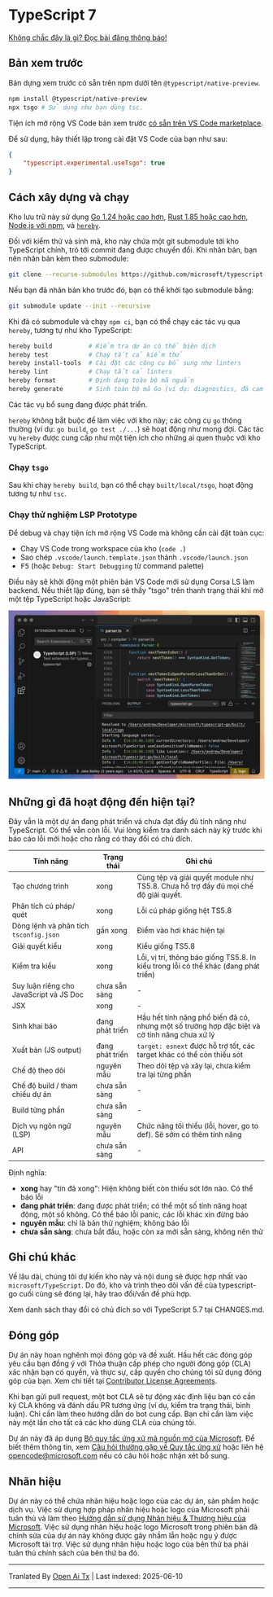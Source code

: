 # TypeScript 7

[Không chắc đây là gì? Đọc bài đăng thông báo!](https://devblogs.microsoft.com/typescript/typescript-native-port/)

## Bản xem trước

Bản dựng xem trước có sẵn trên npm dưới tên `@typescript/native-preview`.

```sh
npm install @typescript/native-preview
npx tsgo # Sử dụng như bạn dùng tsc.
```

Tiện ích mở rộng VS Code bản xem trước [có sẵn trên VS Code marketplace](https://marketplace.visualstudio.com/items?itemName=TypeScriptTeam.native-preview).

Để sử dụng, hãy thiết lập trong cài đặt VS Code của bạn như sau:

```json
{
    "typescript.experimental.useTsgo": true
}
```

## Cách xây dựng và chạy

Kho lưu trữ này sử dụng [Go 1.24 hoặc cao hơn](https://go.dev/dl/), [Rust 1.85 hoặc cao hơn](https://www.rust-lang.org/tools/install), [Node.js với npm](https://nodejs.org/), và [`hereby`](https://www.npmjs.com/package/hereby).

Đối với kiểm thử và sinh mã, kho này chứa một git submodule tới kho TypeScript chính, trỏ tới commit đang được chuyển đổi.
Khi nhân bản, bạn nên nhân bản kèm theo submodule:

```sh
git clone --recurse-submodules https://github.com/microsoft/typescript-go.git
```

Nếu bạn đã nhân bản kho trước đó, bạn có thể khởi tạo submodule bằng:

```sh
git submodule update --init --recursive
```

Khi đã có submodule và chạy `npm ci`, bạn có thể chạy các tác vụ qua `hereby`, tương tự như kho TypeScript:

```sh
hereby build          # Kiểm tra dự án có thể biên dịch
hereby test           # Chạy tất cả kiểm thử
hereby install-tools  # Cài đặt các công cụ bổ sung như linters
hereby lint           # Chạy tất cả linters
hereby format         # Định dạng toàn bộ mã nguồn
hereby generate       # Sinh toàn bộ mã Go (ví dụ: diagnostics, đã cam kết vào repo)
```

Các tác vụ bổ sung đang được phát triển.

`hereby` không bắt buộc để làm việc với kho này; các công cụ `go` thông thường (ví dụ: `go build`, `go test ./...`) sẽ hoạt động như mong đợi.
Các tác vụ `hereby` được cung cấp như một tiện ích cho những ai quen thuộc với kho TypeScript.

### Chạy `tsgo`

Sau khi chạy `hereby build`, bạn có thể chạy `built/local/tsgo`, hoạt động tương tự như `tsc`.

### Chạy thử nghiệm LSP Prototype

Để debug và chạy tiện ích mở rộng VS Code mà không cần cài đặt toàn cục:

* Chạy VS Code trong workspace của kho (`code .`)
* Sao chép `.vscode/launch.template.json` thành `.vscode/launch.json`
* <kbd>F5</kbd> (hoặc `Debug: Start Debugging` từ command palette)

Điều này sẽ khởi động một phiên bản VS Code mới sử dụng Corsa LS làm backend. Nếu thiết lập đúng, bạn sẽ thấy "tsgo" trên thanh trạng thái khi mở một tệp TypeScript hoặc JavaScript:

![LSP Prototype Screenshot](https://raw.githubusercontent.com/microsoft/typescript-go/main/.github/ls-screenshot.png)


## Những gì đã hoạt động đến hiện tại?

Đây vẫn là một dự án đang phát triển và chưa đạt đầy đủ tính năng như TypeScript. Có thể vẫn còn lỗi. Vui lòng kiểm tra danh sách này kỹ trước khi báo cáo lỗi mới hoặc cho rằng có thay đổi có chủ đích.

| Tính năng | Trạng thái | Ghi chú |
|-----------|------------|--------|
| Tạo chương trình | xong | Cùng tệp và giải quyết module như TS5.8. Chưa hỗ trợ đầy đủ mọi chế độ giải quyết. |
| Phân tích cú pháp/ quét | xong | Lỗi cú pháp giống hệt TS5.8 |
| Dòng lệnh và phân tích `tsconfig.json` | gần xong | Điểm vào hơi khác hiện tại |
| Giải quyết kiểu | xong | Kiểu giống TS5.8 |
| Kiểm tra kiểu | xong | Lỗi, vị trí, thông báo giống TS5.8. In kiểu trong lỗi có thể khác (đang phát triển) |
| Suy luận riêng cho JavaScript và JS Doc | chưa sẵn sàng | - |
| JSX | xong | - |
| Sinh khai báo | đang phát triển | Hầu hết tính năng phổ biến đã có, nhưng một số trường hợp đặc biệt và cờ tính năng chưa xử lý |
| Xuất bản (JS output) | đang phát triển | `target: esnext` được hỗ trợ tốt, các target khác có thể còn thiếu sót |
| Chế độ theo dõi | nguyên mẫu | Theo dõi tệp và xây lại, chưa kiểm tra lại từng phần |
| Chế độ build / tham chiếu dự án | chưa sẵn sàng | - |
| Build từng phần | chưa sẵn sàng | - |
| Dịch vụ ngôn ngữ (LSP) | nguyên mẫu | Chức năng tối thiểu (lỗi, hover, go to def). Sẽ sớm có thêm tính năng |
| API | chưa sẵn sàng | - |

Định nghĩa:

 * **xong** hay "tin đã xong": Hiện không biết còn thiếu sót lớn nào. Có thể báo lỗi
 * **đang phát triển**: đang được phát triển; có thể một số tính năng hoạt động, một số không. Có thể báo lỗi panic, các lỗi khác xin đừng báo
 * **nguyên mẫu**: chỉ là bản thử nghiệm; không báo lỗi
 * **chưa sẵn sàng**: chưa bắt đầu, hoặc còn xa mới sẵn sàng, không nên thử

## Ghi chú khác

Về lâu dài, chúng tôi dự kiến kho này và nội dung sẽ được hợp nhất vào `microsoft/TypeScript`.
Do đó, kho và trình theo dõi vấn đề của typescript-go cuối cùng sẽ đóng lại, hãy trao đổi/vấn đề phù hợp.

Xem danh sách thay đổi có chủ đích so với TypeScript 5.7 tại CHANGES.md.

## Đóng góp

Dự án này hoan nghênh mọi đóng góp và đề xuất.  Hầu hết các đóng góp yêu cầu bạn đồng ý với
Thỏa thuận cấp phép cho người đóng góp (CLA) xác nhận bạn có quyền, và thực sự, cấp quyền cho chúng tôi
sử dụng đóng góp của bạn. Xem chi tiết tại [Contributor License Agreements](https://cla.opensource.microsoft.com).

Khi bạn gửi pull request, một bot CLA sẽ tự động xác định liệu bạn có cần ký CLA không và đánh dấu PR tương ứng (ví dụ, kiểm tra trạng thái, bình luận). Chỉ cần làm theo hướng dẫn
do bot cung cấp. Bạn chỉ cần làm việc này một lần cho tất cả các kho dùng CLA của chúng tôi.

Dự án này đã áp dụng [Bộ quy tắc ứng xử mã nguồn mở của Microsoft](https://opensource.microsoft.com/codeofconduct/).
Để biết thêm thông tin, xem [Câu hỏi thường gặp về Quy tắc ứng xử](https://opensource.microsoft.com/codeofconduct/faq/) hoặc
liên hệ [opencode@microsoft.com](mailto:opencode@microsoft.com) nếu có câu hỏi hoặc nhận xét bổ sung.

## Nhãn hiệu

Dự án này có thể chứa nhãn hiệu hoặc logo của các dự án, sản phẩm hoặc dịch vụ. Việc sử dụng hợp pháp nhãn hiệu hoặc logo của Microsoft phải tuân thủ và làm theo
[Hướng dẫn sử dụng Nhãn hiệu & Thương hiệu của Microsoft](https://www.microsoft.com/legal/intellectualproperty/trademarks/usage/general).
Việc sử dụng nhãn hiệu hoặc logo Microsoft trong phiên bản đã chỉnh sửa của dự án này không được gây nhầm lẫn hoặc ngụ ý được Microsoft tài trợ.
Việc sử dụng nhãn hiệu hoặc logo của bên thứ ba phải tuân thủ chính sách của bên thứ ba đó.



---


Tranlated By [Open Ai Tx](https://github.com/OpenAiTx/OpenAiTx) | Last indexed: 2025-06-10


---